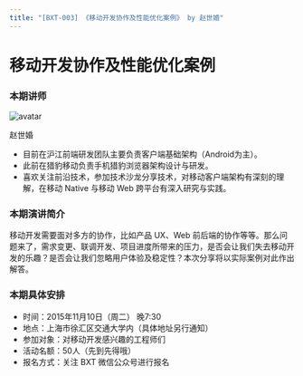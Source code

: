 ```yaml
---
title: "[BXT-003] 《移动开发协作及性能优化案例》 by 赵世婚"
---
```


# 移动开发协作及性能优化案例

### 本期讲师

![avatar](https://cloud.githubusercontent.com/assets/5830104/10930966/4b2f9e92-82fe-11e5-8f8f-5119aa39ccae.png)

赵世婚

* 目前在沪江前端研发团队主要负责客户端基础架构（Android为主）。
* 此前在猎豹移动负责手机猎豹浏览器架构设计与研发。
* 喜欢关注前沿技术，参加技术沙龙分享技术，对移动客户端架构有深刻的理解，在移动 Native 与移动 Web 跨平台有深入研究与实践。

### 本期演讲简介

移动开发需要面对多方的协作，比如产品 UX、Web 前后端的协作等等。那么问题来了，需求变更、联调开发、项目进度所带来的压力，是否会让我们失去移动开发的乐趣？是否会让我们忽略用户体验及稳定性？本次分享将以实际案例对此作出解答。

### 本期具体安排

* 时间：2015年11月10日（周二） 晚7:30
* 地点：上海市徐汇区交通大学内（具体地址另行通知）
* 参加对象：对移动开发感兴趣的工程师们
* 活动名额：50人（先到先得哦）
* 报名方式：关注 BXT 微信公众号进行报名
